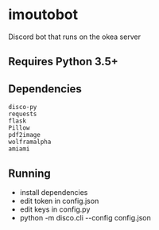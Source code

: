 # imoutobot
Discord bot that runs on the okea server

## Requires Python 3.5+

## Dependencies
```
disco-py
requests
flask
Pillow
pdf2image
wolframalpha
amiami
```

## Running
- install dependencies
- edit token in config.json
- edit keys in config.py
- python -m disco.cli --config config.json
